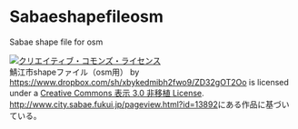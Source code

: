 Sabaeshapefileosm
=================

Sabae shape file for osm

<html xmlns="http://www.w3.org/1999/xhtml">
<head>
<meta http-equiv="Content-Type" content="text/html; charset=UTF-8" />
<title>無題ドキュメント</title>
</head>

<body>
<a rel="license" href="http://creativecommons.org/licenses/by/3.0/deed.ja"><img alt="クリエイティブ・コモンズ・ライセンス" style="border-width:0" src="http://i.creativecommons.org/l/by/3.0/88x31.png" /></a><br /><span xmlns:dct="http://purl.org/dc/terms/" property="dct:title">鯖江市shapeファイル（osm用）</span> by <a xmlns:cc="http://creativecommons.org/ns#" href="https://www.dropbox.com/sh/xbykedmibh2fwo9/ZD32gOT2Oo" property="cc:attributionName" rel="cc:attributionURL">https://www.dropbox.com/sh/xbykedmibh2fwo9/ZD32gOT2Oo</a> is licensed under a <a rel="license" href="http://creativecommons.org/licenses/by/3.0/deed.ja">Creative Commons 表示 3.0 非移植 License</a>.<br /><a xmlns:dct="http://purl.org/dc/terms/" href="http://www.city.sabae.fukui.jp/pageview.html?id=13892" rel="dct:source">http://www.city.sabae.fukui.jp/pageview.html?id=13892</a>にある作品に基づいている。
</body>
</html>
